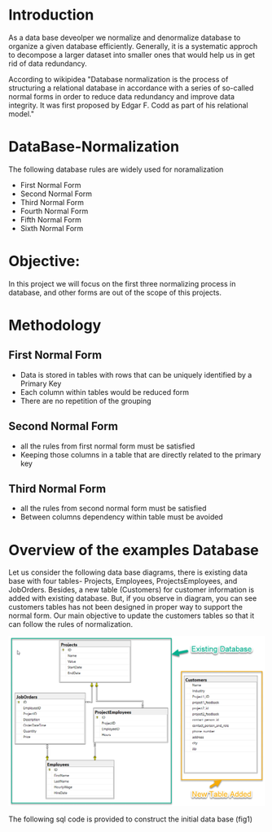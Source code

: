 
# Introduction
As a data base deveolper we normalize and denormalize database to organize a given database efficiently. Generally, it is a systematic approch to decompose a larger dataset into smaller ones that would help us in get rid of data redundancy. 

According to wikipidea 
"Database normalization is the process of structuring a relational database in accordance with a series of so-called normal forms in order to reduce data redundancy and improve data integrity. It was first proposed by Edgar F. Codd as part of his relational model."

# DataBase-Normalization
The following database rules are widely used for noramalization 
- First Normal Form
- Second Normal Form
- Third Normal Form
- Fourth Normal Form 
- Fifth Normal Form
- Sixth Normal Form 
# Objective:
In this project we will focus on the first three normalizing process in database, and other forms are out of the scope of this projects.
# Methodology
## First Normal Form
- Data is stored in tables with rows that can be uniquely identified by a Primary Key
- Each column within tables would be reduced form
- There are no repetition of the grouping 
## Second Normal Form
- all the rules from first normal form must be satisfied
- Keeping those columns in a table that are directly related to the primary key 
## Third Normal Form
- all the rules from second normal form must be satisfied
- Between columns dependency within table must be avoided
# Overview of the examples Database
Let us consider the following data base diagrams, there is existing data base with four tables- Projects, Employees, ProjectsEmployees, and JobOrders. Besides, a new table (Customers) for customer information is added with existing database. But, if you observe in diagram, you can see customers tables has not been designed in proper way to support the normal form. Our main objective to update the customers tables so that it can follow the rules of normalization.

<img src="Images/Fig 1.png" width="600" />

The following sql code is provided to construct the initial data base (fig1)
